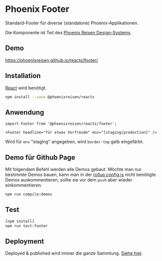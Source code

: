 # Phoenix Footer

Standard-Footer für diverse (standalone) Phoenix-Applikationen.

Die Komponente ist Teil des [Phoenix Reisen Design-Systems](https://design-system.phoenixreisen.net).

## Demo

https://phoenixreisen.github.io/reacts/footer/

## Installation

[React](https://reactjs.org/) wird benötigt.

```bash
npm install --save @phoenixreisen/reacts
```

## Anwendung

```tsx
import Footer from '@phoenixreisen/reacts/footer';

<Footer headline="für etwas Vorfreude" env="[staging|production]" />
```

Wird für `env` "staging" angegeben, wird `border-top` gelb eingefärbt.

## Demo für Github Page

Mit folgendem Befehl werden alle Demos gebaut. Möchte man nur bestimmte Demos bauen, kann man in der [rollup.config.js](../../rollup.config.js) nicht benötigte Demos auskommentieren, sollte sie vor dem `push` aber wieder einkommentieren.

```bash
npm run compile:demos
```

## Test

```bash
[npm install]
npm run test:footer
```

## Deployment

Deployed & published wird immer die ganze Sammlung. [Siehe hier](../../README.md).